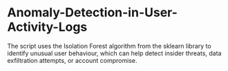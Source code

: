 # Anomaly-Detection-in-User-Activity-Logs
 The script uses the Isolation Forest algorithm from the sklearn library to identify unusual user behaviour, which can help detect insider threats, data exfiltration attempts, or account compromise.
